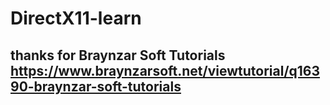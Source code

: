 # DirectX11-learn

## thanks for **Braynzar Soft Tutorials** https://www.braynzarsoft.net/viewtutorial/q16390-braynzar-soft-tutorials

